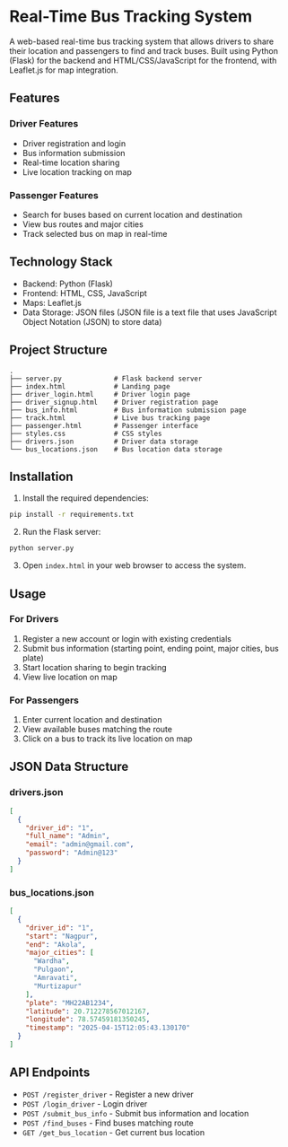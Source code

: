 # Real-Time Bus Tracking System

A web-based real-time bus tracking system that allows drivers to share their location and passengers to find and track buses. Built using Python (Flask) for the backend and HTML/CSS/JavaScript for the frontend, with Leaflet.js for map integration.

## Features

### Driver Features
- Driver registration and login
- Bus information submission
- Real-time location sharing
- Live location tracking on map

### Passenger Features
- Search for buses based on current location and destination
- View bus routes and major cities
- Track selected bus on map in real-time

## Technology Stack
- Backend: Python (Flask)
- Frontend: HTML, CSS, JavaScript
- Maps: Leaflet.js
- Data Storage: JSON files (JSON file is a text file that uses JavaScript Object Notation (JSON) to store data)

## Project Structure
```
.
├── server.py             # Flask backend server
├── index.html            # Landing page
├── driver_login.html     # Driver login page
├── driver_signup.html    # Driver registration page
├── bus_info.html         # Bus information submission page
├── track.html            # Live bus tracking page
├── passenger.html        # Passenger interface
├── styles.css            # CSS styles
├── drivers.json          # Driver data storage
└── bus_locations.json    # Bus location data storage
```

## Installation

1. Install the required dependencies:
```bash
pip install -r requirements.txt
```

2. Run the Flask server:
```bash
python server.py
```

3. Open `index.html` in your web browser to access the system.

## Usage

### For Drivers
1. Register a new account or login with existing credentials
2. Submit bus information (starting point, ending point, major cities, bus plate)
3. Start location sharing to begin tracking
4. View live location on map

### For Passengers
1. Enter current location and destination
2. View available buses matching the route
3. Click on a bus to track its live location on map

## JSON Data Structure

### drivers.json
```json
[
  {
    "driver_id": "1",
    "full_name": "Admin",
    "email": "admin@gmail.com",
    "password": "Admin@123"
  }
]
```

### bus_locations.json
```json
[
  {
    "driver_id": "1",
    "start": "Nagpur",
    "end": "Akola",
    "major_cities": [
      "Wardha",
      "Pulgaon",
      "Amravati",
      "Murtizapur"
    ],
    "plate": "MH22AB1234",
    "latitude": 20.712278567012167,
    "longitude": 78.57459181350245,
    "timestamp": "2025-04-15T12:05:43.130170"
  }
]
```

## API Endpoints

- `POST /register_driver` - Register a new driver
- `POST /login_driver` - Login driver
- `POST /submit_bus_info` - Submit bus information and location
- `POST /find_buses` - Find buses matching route
- `GET /get_bus_location` - Get current bus location
